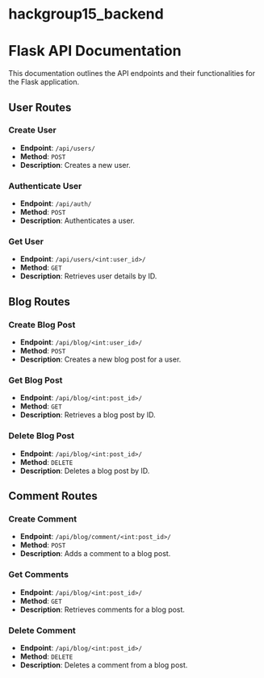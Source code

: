 # hackgroup15_backend

# Flask API Documentation

This documentation outlines the API endpoints and their functionalities for the Flask application.

## User Routes

### Create User

- **Endpoint**: `/api/users/`
- **Method**: `POST`
- **Description**: Creates a new user.

### Authenticate User

- **Endpoint**: `/api/auth/`
- **Method**: `POST`
- **Description**: Authenticates a user.

### Get User

- **Endpoint**: `/api/users/<int:user_id>/`
- **Method**: `GET`
- **Description**: Retrieves user details by ID.

## Blog Routes

### Create Blog Post

- **Endpoint**: `/api/blog/<int:user_id>/`
- **Method**: `POST`
- **Description**: Creates a new blog post for a user.

### Get Blog Post

- **Endpoint**: `/api/blog/<int:post_id>/`
- **Method**: `GET`
- **Description**: Retrieves a blog post by ID.

### Delete Blog Post

- **Endpoint**: `/api/blog/<int:post_id>/`
- **Method**: `DELETE`
- **Description**: Deletes a blog post by ID.

## Comment Routes

### Create Comment

- **Endpoint**: `/api/blog/comment/<int:post_id>/`
- **Method**: `POST`
- **Description**: Adds a comment to a blog post.

### Get Comments

- **Endpoint**: `/api/blog/<int:post_id>/`
- **Method**: `GET`
- **Description**: Retrieves comments for a blog post.

### Delete Comment

- **Endpoint**: `/api/blog/<int:post_id>/`
- **Method**: `DELETE`
- **Description**: Deletes a comment from a blog post.

